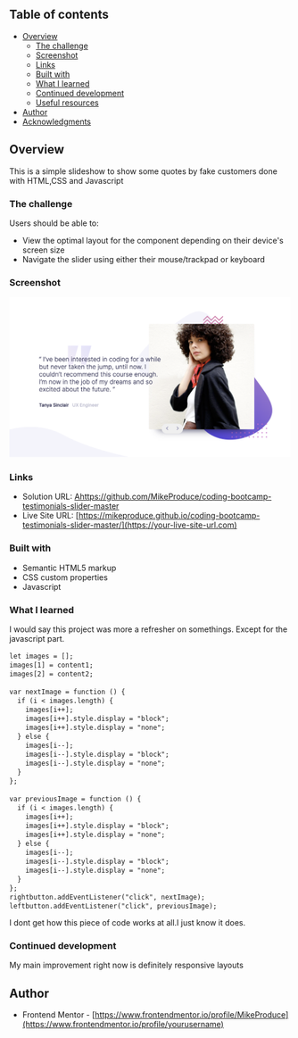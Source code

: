 ## Table of contents

- [Overview](#overview)
  - [The challenge](#the-challenge)
  - [Screenshot](#screenshot)
  - [Links](#links)
  - [Built with](#built-with)
  - [What I learned](#what-i-learned)
  - [Continued development](#continued-development)
  - [Useful resources](#useful-resources)
- [Author](#author)
- [Acknowledgments](#acknowledgments)

## Overview

This is a simple slideshow to show some quotes by fake customers done with HTML,CSS and Javascript

### The challenge

Users should be able to:

- View the optimal layout for the component depending on their device's screen size
- Navigate the slider using either their mouse/trackpad or keyboard

### Screenshot

![](images/screenshot.png)

### Links

- Solution URL: [Ahttps://github.com/MikeProduce/coding-bootcamp-testimonials-slider-master](https://your-solution-url.com)
- Live Site URL: [https://mikeproduce.github.io/coding-bootcamp-testimonials-slider-master/](https://your-live-site-url.com)

### Built with

- Semantic HTML5 markup
- CSS custom properties
- Javascript

### What I learned

I would say this project was more a refresher on somethings. Except for the javascript part.

```let i = 0;
let images = [];
images[1] = content1;
images[2] = content2;

var nextImage = function () {
  if (i < images.length) {
    images[i++];
    images[i++].style.display = "block";
    images[i++].style.display = "none";
  } else {
    images[i--];
    images[i--].style.display = "block";
    images[i--].style.display = "none";
  }
};

var previousImage = function () {
  if (i < images.length) {
    images[i++];
    images[i++].style.display = "block";
    images[i++].style.display = "none";
  } else {
    images[i--];
    images[i--].style.display = "block";
    images[i--].style.display = "none";
  }
};
rightbutton.addEventListener("click", nextImage);
leftbutton.addEventListener("click", previousImage);
```

I dont get how this piece of code works at all.I just know it does.

### Continued development

My main improvement right now is definitely responsive layouts

## Author

- Frontend Mentor - [https://www.frontendmentor.io/profile/MikeProduce](https://www.frontendmentor.io/profile/yourusername)
